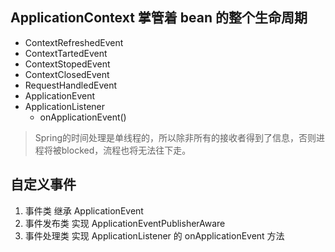 ## ApplicationContext 掌管着 bean 的整个生命周期
* ContextRefreshedEvent
* ContextTartedEvent
* ContextStopedEvent
* ContextClosedEvent
* RequestHandledEvent
* ApplicationEvent
* ApplicationListener
	- onApplicationEvent()
> Spring的时间处理是单线程的，所以除非所有的接收者得到了信息，否则进程将被blocked，流程也将无法往下走。

## 自定义事件
1. 事件类 继承 ApplicationEvent
2. 事件发布类 实现 ApplicationEventPublisherAware
3. 事件处理类 实现 ApplicationListener 的 onApplicationEvent 方法 
